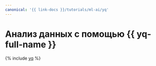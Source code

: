 ```yaml
---
canonical: '{{ link-docs }}/tutorials/ml-ai/yq'
---
```


# Анализ данных с помощью {{ yq-full-name }}

{% include [yq](../../_tutorials/ml-ai/yq.md) %}
